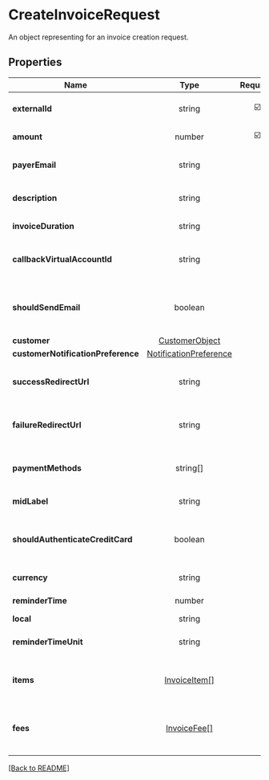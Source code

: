 # CreateInvoiceRequest

An object representing for an invoice creation request.

## Properties

| Name | Type | Required | Description | Examples |
|------------|:-------------:|:-------------:|-------------|:-------------:|
| **externalId** |string | ☑️ | The external ID of the invoice. | | |
| **amount** |number | ☑️ | The invoice amount. | | |
| **payerEmail** |string |  | The email address of the payer. | | |
| **description** |string |  | A description of the payment. | | |
| **invoiceDuration** |string |  | The duration of the invoice. | | |
| **callbackVirtualAccountId** |string |  | The ID of the callback virtual account. | | |
| **shouldSendEmail** |boolean |  | Indicates whether email notifications should be sent. | | |
| **customer** |[CustomerObject](CustomerObject.md) |  |  | | |
| **customerNotificationPreference** |[NotificationPreference](NotificationPreference.md) |  |  | | |
| **successRedirectUrl** |string |  | The URL to redirect to on successful payment. | | |
| **failureRedirectUrl** |string |  | The URL to redirect to on payment failure. | | |
| **paymentMethods** |string[] |  | An array of available payment methods. | | |
| **midLabel** |string |  | The middle label. | | |
| **shouldAuthenticateCreditCard** |boolean |  | Indicates whether credit card authentication is required. | | |
| **currency** |string |  | The currency of the invoice. | | |
| **reminderTime** |number |  | The reminder time. | | |
| **local** |string |  | The local. | | |
| **reminderTimeUnit** |string |  | The unit of the reminder time. | | |
| **items** |[InvoiceItem[]](InvoiceItem.md) |  | An array of items included in the invoice. | | |
| **fees** |[InvoiceFee[]](InvoiceFee.md) |  | An array of fees associated with the invoice. | | |



[[Back to README]](../../README.md)